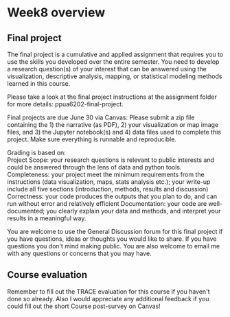 # Week8 overview

## Final project
The final project is a cumulative and applied assignment that requires you to use the skills you developed over the entire semester. You need to develop a research question(s) of your interest that can be answered using the visualization, descriptive analysis, mapping, or statistical modeling methods learned in this course.    

Please take a look at the final project instructions at the assignment folder for more details: ppua6202-final-project.   

Final projects are due June 30 via Canvas: Please submit a zip file containing the 1) the narrative (as PDF), 2) your visualization or map image files, and 3) the Jupyter notebook(s) and 4) data files used to complete this project. Make sure everything is runnable and reproducible.   

Grading is based on:   
Project Scope: your research questions is relevant to public interests and could be answered through the lens of data and python tools.   
Completeness: your project meet the minimum requirements from the instructions (data visualization, maps, stats analysis etc.); your write-up include all five sections (introduction, methods, results and discussion)  
Correctness: your code produces the outputs that you plan to do, and can run without error and relatively efficient
Documentation: your code are well-documented; you clearly explain your data and methods, and interpret your results in a meaningful way.  

You are welcome to use the General Discussion forum for this final project if you have questions, ideas or thoughts you would like to share. If you have questions you don’t mind making public. You are also welcome to email me with any questions or concerns that you may have.  

## Course evaluation
Remember to fill out the TRACE evaluation for this course if you haven't done so already. Also I would appreciate any additional feedback if you could fill out the short Course post-survey on Canvas!
